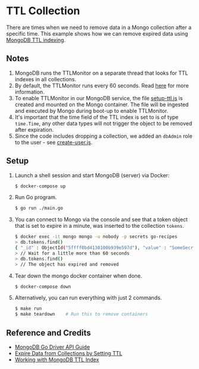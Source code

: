 # TTL Collection

There are times when we need to remove data in a Mongo collection after a specific time. This example shows how we can remove expired data using [MongoDB TTL indexing](https://www.mongodb.com/docs/manual/core/index-ttl/).

## Notes

1. MongoDB runs the TTLMonitor on a separate thread that looks for TTL indexes in all collections.
1. By default, the TTLMonitor runs every 60 seconds. Read [here](http://hassansin.github.io/working-with-mongodb-ttl-index) for more information.
1. To enable TTLMonitor in our MongoDB service, the file [setup-ttl.js](./setup-ttl.js) is created and mounted on the Mongo container. The file will be ingested and executed by Mongo during boot-up to enable TTLMonitor.
1. It's important that the time field of the TTL index is set to is of type `time.Time`, any other data types will not trigger the object to be removed after expiration.
1. Since the code includes dropping a collection, we added an `dbAdmin` role to the user - see [create-user.js](./create-user.js).

## Setup

1. Launch a shell session and start MongoDB (server) via Docker:

   ```bash
   $ docker-compose up
   ```

1. Run Go program.

   ```bash
   $ go run ./main.go
   ```

1. You can connect to Mongo via the console and see that a token object that is set to expire in a minute, was inserted to the collection `tokens`.

   ```bash
   $ docker exec -it mongo mongo -u nobody -p secrets go-recipes
   > db.tokens.find()
   { "_id" : ObjectId("5ffff0bd4130100b939e597d"), "value" : "SomeSecretValue", "expireAt" : ISODate("2021-01-14T07:21:29.593Z") }
   > // Wait for a little more than 60 seconds
   > db.tokens.find()
   > // The object has expired and removed
   ```

1. Tear down the mongo docker container when done.

   ```bash
   $ docker-compose down
   ```

1. Alternatively, you can run everything with just 2 commands.

   ```bash
   $ make run
   $ make teardown    # Run this to remove containers
   ```

## Reference and Credits

* [MongoDB Go Driver API Guide](https://godoc.org/go.mongodb.org/mongo-driver/mongo)
* [Expire Data from Collections by Setting TTL](https://docs.mongodb.com/manual/tutorial/expire-data/)
* [Working with MongoDB TTL Index](http://hassansin.github.io/working-with-mongodb-ttl-index)
